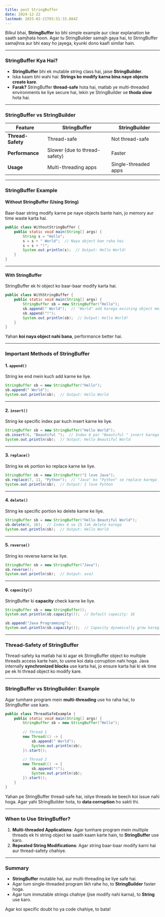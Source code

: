 ```yaml
---
title: post StringBuffer
date: 2024-12-22
lastmod: 2025-02-21T03:51:33.684Z
---
```

Bilkul bhai, **StringBuffer** ko bhi simple example aur clear explanation ke saath samjhata hoon. Agar tu StringBuilder samajh gaya hai, to StringBuffer samajhna aur bhi easy ho jayega, kyunki dono kaafi similar hain.

***

### **StringBuffer Kya Hai?**

* **StringBuffer** bhi ek mutable string class hai, jaise **StringBuilder**.
* Iska kaam bhi wahi hai: **Strings ko modify karna bina naye objects create kare**.
* **Farak?** StringBuffer **thread-safe** hota hai, matlab ye multi-threaded environments ke liye secure hai, lekin ye StringBuilder se **thoda slow** hota hai.

***

### **StringBuffer vs StringBuilder**

| Feature           | StringBuffer                  | StringBuilder        |
| ----------------- | ----------------------------- | -------------------- |
| **Thread-Safety** | Thread-safe                   | Not thread-safe      |
| **Performance**   | Slower (due to thread-safety) | Faster               |
| **Usage**         | Multi-threading apps          | Single-threaded apps |

***

### **StringBuffer Example**

#### **Without StringBuffer (Using String)**

Baar-baar string modify karne pe naye objects bante hain, jo memory aur time waste karta hai.

```java
public class WithoutStringBuffer {
    public static void main(String[] args) {
        String s = "Hello";
        s = s + " World";  // Naya object ban raha hai
        s = s + "!";
        System.out.println(s);  // Output: Hello World!
    }
}
```

***

#### **With StringBuffer**

StringBuffer ek hi object ko baar-baar modify karta hai.

```java
public class WithStringBuffer {
    public static void main(String[] args) {
        StringBuffer sb = new StringBuffer("Hello");
        sb.append(" World");  // "World" add karega existing object mein
        sb.append("!");
        System.out.println(sb);  // Output: Hello World!
    }
}
```

Yahan **koi naya object nahi bana**, performance better hai.

***

### **Important Methods of StringBuffer**

#### 1. **`append()`**

String ke end mein kuch add karne ke liye.

```java
StringBuffer sb = new StringBuffer("Hello");
sb.append(" World");
System.out.println(sb);  // Output: Hello World
```

***

#### 2. **`insert()`**

String ke specific index par kuch insert karne ke liye.

```java
StringBuffer sb = new StringBuffer("Hello World");
sb.insert(6, "Beautiful ");  // Index 6 par "Beautiful " insert karega
System.out.println(sb);  // Output: Hello Beautiful World
```

***

#### 3. **`replace()`**

String ke ek portion ko replace karne ke liye.

```java
StringBuffer sb = new StringBuffer("I love Java");
sb.replace(7, 11, "Python");  // "Java" ko "Python" se replace karega
System.out.println(sb);  // Output: I love Python
```

***

#### 4. **`delete()`**

String ke specific portion ko delete karne ke liye.

```java
StringBuffer sb = new StringBuffer("Hello Beautiful World");
sb.delete(6, 16);  // Index 6 se 15 tak delete karega
System.out.println(sb);  // Output: Hello World
```

***

#### 5. **`reverse()`**

String ko reverse karne ke liye.

```java
StringBuffer sb = new StringBuffer("Java");
sb.reverse();
System.out.println(sb);  // Output: avaJ
```

***

#### 6. **`capacity()`**

StringBuffer ki **capacity** check karne ke liye.

```java
StringBuffer sb = new StringBuffer();
System.out.println(sb.capacity());  // Default capacity: 16

sb.append("Java Programming");
System.out.println(sb.capacity());  // Capacity dynamically grow karegi
```

***

### **Thread-Safety of StringBuffer**

Thread-safety ka matlab hai ki agar ek StringBuffer object ko multiple threads access karte hain, to usme koi data corruption nahi hoga. Java internally **synchronized blocks** use karta hai, jo ensure karta hai ki ek time pe ek hi thread object ko modify kare.

***

### **StringBuffer vs StringBuilder: Example**

Agar tumhare program mein **multi-threading** use ho raha hai, to StringBuffer use karo.

```java
public class ThreadSafeExample {
    public static void main(String[] args) {
        StringBuffer sb = new StringBuffer("Hello");
        
        // Thread 1
        new Thread(() -> {
            sb.append(" World");
            System.out.println(sb);
        }).start();
        
        // Thread 2
        new Thread(() -> {
            sb.append("!");
            System.out.println(sb);
        }).start();
    }
}
```

Yahan pe StringBuffer thread-safe hai, isliye threads ke beech koi issue nahi hoga. Agar yahi StringBuilder hota, to **data corruption** ho sakti thi.

***

### **When to Use StringBuffer?**

1. **Multi-threaded Applications**: Agar tumhare program mein multiple threads ek hi string object ke saath kaam karte hain, to **StringBuffer** use karo.
2. **Repeated String Modifications**: Agar string baar-baar modify karni hai aur thread-safety chahiye.

***

### **Summary**

* **StringBuffer** mutable hai, aur multi-threading ke liye safe hai.
* Agar tum single-threaded program likh rahe ho, to **StringBuilder** faster hoga.
* Agar tum immutable strings chahiye (jise modify nahi karna), to **String** use karo.

Agar koi specific doubt ho ya code chahiye, to bata!
